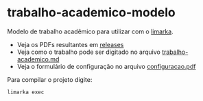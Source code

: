 # trabalho-academico-modelo

Modelo de trabalho acadêmico para utilizar com o [limarka](https://github.com/abntex/limarka).

- Veja os PDFs resultantes em [releases](https://github.com/edusantana/trabalho-academico-modelo/releases/latest)
- Veja como o trabalho pode ser digitado no arquivo [trabalho-academico.md](https://github.com/edusantana/trabalho-academico-modelo/blob/master/trabalho-academico.md)
- Veja o formulário de configuração no arquivo [configuracao.pdf](https://github.com/edusantana/trabalho-academico-modelo/raw/master/configuracao.pdf)

Para compilar o projeto digite:

    limarka exec
